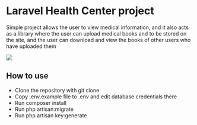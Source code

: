 <h1>Laravel Health Center project</h1> 
<p>Simple project allows the user to view medical information, and it also acts as a library where the user can upload medical books and to be stored on the site, and the user can download and view the books of other users who have uploaded them<p>
<img src="https://user-images.githubusercontent.com/70637865/185975719-ec6807f9-3937-463e-a340-57d9298c3809.png">
<h2>How to use</h2>
<ul>
<li>Clone the repository with git clone</li>
<li>Copy .env.example file to .env and edit database credentials there</li>
<li>Run composer install</li>
<li>Run php artisan:migrate</li>
<li>Run php artisan key:generate</li>
</ul>  
